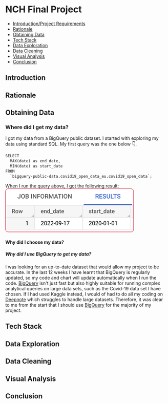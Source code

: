 # NCH Final Project
 
- [Introduction/Project Requirements](#Introduction)
- [Rationale](#Rationale)
- [Obtaining Data](#Obtaining-Data)
- [Tech Stack](#Tech-Stack)
- [Data Exploration](#Data-Exploration)
- [Data Cleaning](#Data-Cleaning)
- [Visual Analysis](#Visual-Analysis)
- [Conclusion](#Conclusion)

## Introduction

## Rationale

## Obtaining Data

### Where did I get my data?

I got my data from a BigQuery public dataset.
I started with exploring my data using standard SQL.
My first query was the one below 👇.
```
SELECT
  MAX(date) as end_date,
  MIN(date) as start_date
FROM
  `bigquery-public-data.covid19_open_data_eu.covid19_open_data`;
```
When I run the query above, I got the following result: 
![Screenshot from Bigquery](data_period_screenshot.png)

#### Why did I choose my data?

##### Why did I use BigQuery to get my data?

I was looking for an up-to-date dataset that would allow my project to be accurate. In the last 12 weeks I have learnt that BigQuery is regularly updated, so my code and chart will update automatically when I run the code. 
[BigQuery](https://console.cloud.google.com/bigquery) isn't just fast but also highly suitable for running complex analytical queries on large data sets, such as the Covid-19 data set I have chosen. If I had used Kaggle instead, I would of had to do all my coding on [Deepnote](https://deepnote.com/) which struggles to handle large datasets. Therefore, it was clear to me from the start that I should use [BigQuery](https://console.cloud.google.com/bigquery)  for the majority of my project.

## Tech Stack

## Data Exploration

## Data Cleaning 

## Visual Analysis

## Conclusion 

